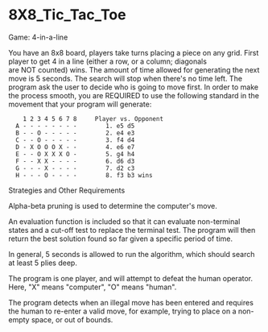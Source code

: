 # 8X8_Tic_Tac_Toe



Game: 4-in-a-line

You have an 8x8 board, players take turns placing a piece on any grid. First player to get 4 in a line (either a row, or a column; diagonals are NOT counted) wins. The amount of time allowed for generating the next move is 5 seconds. The search will stop when there's no time left. The program ask the user to decide who is going to move first.
In order to make the process smooth, you are REQUIRED to use the following standard in the movement that your program will generate:

        1 2 3 4 5 6 7 8     Player vs. Opponent
      A - - - - - - - -        1. e5 d5
      B - - O - - - - -        2. e4 e3
      C - - O - - - - -        3. f4 d4
      D - X O O O X - -        4. e6 e7
      E - - O X X X O -        5. g4 h4
      F - - X X - - - -        6. d6 d3
      G - - - X - - - -        7. d2 c3
      H - - - O - - - -        8. f3 b3 wins


Strategies and Other Requirements

Alpha-beta pruning is used to determine the computer's move.

An evaluation function is included so that it can evaluate non-terminal states and a cut-off test to replace the terminal test. The program will then return the best solution found so far given a specific period of time.

In general, 5 seconds is allowed to run the algorithm, which should search at least 5 plies deep.

The program is one player, and will attempt to defeat the human operator. Here, "X" means "computer", "O" means "human".

The program detects when an illegal move has been entered and requires the human to re-enter a valid move, for example, trying to place on a non-empty space, or out of bounds.
